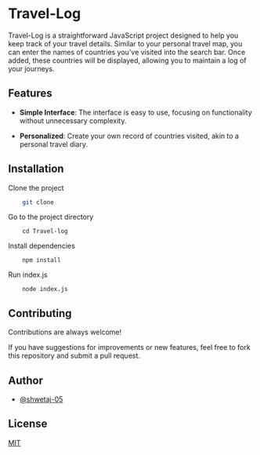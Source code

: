 # Travel-Log


Travel-Log is a straightforward JavaScript project designed to help you keep track of your travel details. Similar to your personal travel map, you can enter the names of countries you've visited into the search bar. Once added, these countries will be displayed, allowing you to maintain a log of your journeys.





## Features


- **Simple Interface**: The interface is easy to use, focusing on functionality without unnecessary complexity.



- **Personalized**: Create your own record of countries visited, akin to a personal travel diary.
## Installation

Clone the project
```bash
    git clone 
```
    
Go to the project directory
```
    cd Travel-log
```
Install dependencies
```
    npm install
```
Run index.js
```
    node index.js
```
## Contributing

Contributions are always welcome!

If you have suggestions for improvements or new features, feel free to fork this repository and submit a pull request.
## Author

- [@shwetaj-05](https://github.com/shwetaj-05)


## License

[MIT](https://choosealicense.com/licenses/mit/)

